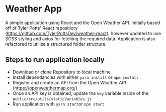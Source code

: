 # Weather App #
A simple application using React and the Open Weather API.
Initially based off of Tyler Potts' React repositiory (https://github.com/TylerPottsDev/weather-react), however updated to use SCSS styling and axios for fetching the required data. Application is also refactored to utilize a structured folder structure.

## Steps to run application locally ##
* Download or clone Repository to local machine
* Install dependancies with either `yarn install` or `npm install`
* Register and create an API from the Open Weather API (https://openweathermap.org/)
* Once an API key is obtained, update the `key` variable inside of the `public/src/utils/staticVariables.js`
* Run application with `yarn start`or `npm start`
